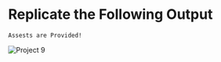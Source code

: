 # Replicate the Following Output

`Assests are Provided!`

![Project 9](./Gaming%20Landing%20Page.png)
